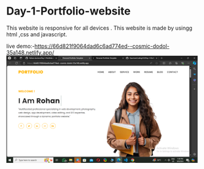 # Day-1-Portfolio-website
This website is responsive for all devices . This website is made by usingg html ,css and javascript.


live demo:-https://66d821f9064dad6c6ad774ed--cosmic-dodol-35a148.netlify.app/
![Image Alt](https://github.com/Rohan-doctom/Day-1-Portfolio-website/blob/252196d0442394b39c840f54b1f1546987bbc111/Screenshot%20(37).png)
